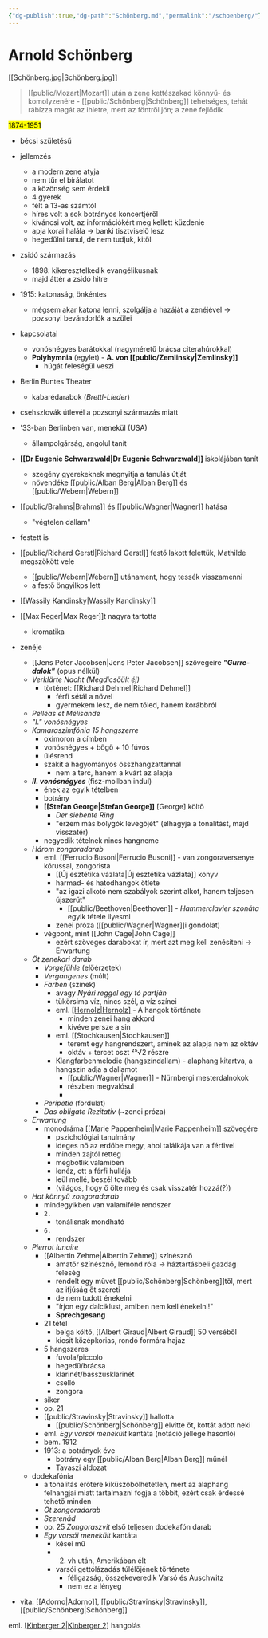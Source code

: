 ```yaml
---
{"dg-publish":true,"dg-path":"Schönberg.md","permalink":"/schoenberg/"}
---
```


# Arnold Schönberg
[[Schönberg.jpg\|Schönberg.jpg]]

> [[public/Mozart\|Mozart]] után a zene kettészakad könnyű- és komolyzenére - [[public/Schönberg\|Schönberg]] tehetséges, tehát rábízza magát az ihletre, mert az föntről jön; a zene fejlődik

<mark>1874-1951</mark>
- bécsi születésű

- jellemzés
	- a modern zene atyja
	- nem tűr el bírálatot
	- a közönség sem érdekli
	- 4 gyerek
	- félt a 13-as számtól
	- híres volt a sok botrányos koncertjéről
	- kíváncsi volt, az információkért meg kellett küzdenie
	- apja korai halála -> banki tisztviselő lesz
	- hegedűlni tanul, de nem tudjuk, kitől
- zsidó származás
	- 1898: kikeresztelkedik evangélikusnak
	- majd áttér a zsidó hitre
- 1915: katonaság, önkéntes
	- mégsem akar katona lenni, szolgálja a hazáját a zenéjével -> pozsonyi bevándorlók a szülei
- kapcsolatai
	- vonósnégyes barátokkal (nagyméretű brácsa citerahúrokkal)
	- **Polyhymnia** (egylet) - **A. von [[public/Zemlinsky\|Zemlinsky]]**
		- húgát feleségül veszi
- Berlin Buntes Theater
	- kabarédarabok (*Brettl-Lieder*)
- csehszlovák útlevél a pozsonyi származás miatt
- '33-ban Berlinben van, menekül (USA)
	- állampolgárság, angolul tanít
- **[[Dr Eugenie Schwarzwald\|Dr Eugenie Schwarzwald]]** iskolájában tanít
	- szegény gyerekeknek megnyitja a tanulás útját
	- növendéke [[public/Alban Berg\|Alban Berg]] és [[public/Webern\|Webern]]
- [[public/Brahms\|Brahms]] és [[public/Wagner\|Wagner]] hatása
	- "végtelen dallam"
- festett is
- [[public/Richard Gerstl\|Richard Gerstl]] festő lakott felettük, Mathilde megszökött vele
	- [[public/Webern\|Webern]] utánament, hogy tessék visszamenni
	- a festő öngyilkos lett
- [[Wassily Kandinsky\|Wassily Kandinsky]]
- [[Max Reger\|Max Reger]]t nagyra tartotta
	- kromatika

- zenéje
	- [[Jens Peter Jacobsen\|Jens Peter Jacobsen]] szövegeire ***"Gurre-dalok"*** (opus nélkül)
	- *Verklärte Nacht (Megdicsőült éj)*
		- történet: [[Richard Dehmel\|Richard Dehmel]]
			- férfi sétál a nővel
			- gyermekem lesz, de nem tőled, hanem korábbról
	- *Pelléas et Mélisande*
	- *"I." vonósnégyes*
	- *Kamaraszimfónia 15 hangszerre*
		- oximoron a címben
		- vonósnégyes + bőgő + 10 fúvós
		- ülésrend
		- szakít a hagyományos összhangzattannal
			- nem a terc, hanem a kvárt az alapja
	- ***II. vonósnégyes*** (fisz-mollban indul)
		- ének az egyik tételben
		- botrány
		- **[[Stefan George\|Stefan George]]** [George] költő
			- *Der siebente Ring*
			- "érzem más bolygók levegőjét" (elhagyja a tonalitást, majd visszatér)
		- negyedik tételnek nincs hangneme
	- *Három zongoradarab*
		- eml. [[Ferrucio Busoni\|Ferrucio Busoni]] - van zongoraversenye kórussal, zongorista
			- [[Új esztétika vázlata\|Új esztétika vázlata]] könyv
			- harmad- és hatodhangok ötlete
			- "az igazi alkotó nem szabályok szerint alkot, hanem teljesen újszerűt"
				- [[public/Beethoven\|Beethoven]] - *Hammerclavier szonáta* egyik tétele ilyesmi
			- zenei próza ([[public/Wagner\|Wagner]]i gondolat)
		- végpont, mint [[John Cage\|John Cage]]
			- ezért szöveges darabokat ír, mert azt meg kell zenésíteni -> Erwartung
	- *Öt zenekari darab*
		- *Vorgefühle* (előérzetek)
		- *Vergangenes* (múlt)
		- *Farben* (színek)
			- avagy *Nyári reggel egy tó partján*
			- tükörsima víz, nincs szél, a víz színei
			- eml. [[Hernolz\|Hernolz]](?) - A hangok története
				- minden zenei hang akkord
				- kivéve persze a sin
			- eml. [[Stochkausen\|Stochkausen]]
				- teremt egy hangrendszert, aminek az alapja nem az oktáv
				- oktáv + tercet oszt ²⁵√2 részre
			- Klangfarbenmelodie (hangszíndallam) - alaphang kitartva, a hangszín adja a dallamot
				- [[public/Wagner\|Wagner]] - Nürnbergi mesterdalnokok
				- részben megvalósul
				- 
		- *Peripetie* (fordulat)
		- *Das obligate Rezitativ* (~zenei próza)
	- *Erwartung*
		- monodráma [[Marie Pappenheim\|Marie Pappenheim]] szövegére
			- pszichológiai tanulmány
			- ideges nő az erdőbe megy, ahol találkája van a férfivel
			- minden zajtól retteg
			- megbotlik valamiben
			- lenéz, ott a férfi hullája
			- leül mellé, beszél tovább
			- (világos, hogy ő ölte meg és csak visszatér hozzá(?))
	- *Hat könnyű zongoradarab*
		- mindegyikben van valamiféle rendszer
		- `2.`
			- tonálisnak mondható
		- `6.`
			- rendszer
	- *Pierrot lunaire*
		- [[Albertin Zehme\|Albertin Zehme]] színésznő
			- amatőr színésznő, lemond róla -> háztartásbeli gazdag feleség
			- rendelt egy művet [[public/Schönberg\|Schönberg]]től, mert az ifjúság őt szereti
			- de nem tudott énekelni
			- "írjon egy dalciklust, amiben nem kell énekelni!"
			- **Sprechgesang**
		- 21 tétel
			- belga költő, [[Albert Giraud\|Albert Giraud]] 50 verséből
			- kicsit középkorias, rondó formára hajaz
		- 5 hangszeres
			- fuvola/piccolo
			- hegedű/brácsa
			- klarinét/basszusklarinét
			- cselló
			- zongora
		- siker
		- op. 21
		- [[public/Stravinsky\|Stravinsky]] hallotta
			- [[public/Schönberg\|Schönberg]] elvitte őt, kottát adott neki
		- eml. *Egy varsói menekült* kantáta (notáció jellege hasonló)
		- bem. 1912
		- 1913: a botrányok éve
			- botrány egy [[public/Alban Berg\|Alban Berg]] műnél
			- Tavaszi áldozat
	- dodekafónia
		- a tonalitás erőtere kiküszöbölhetetlen, mert az alaphang felhangjai miatt tartalmazni fogja a többit, ezért csak érdessé tehető minden
		- *Öt zongoradarab*
		- *Szerenád*
		- op. 25 *Zongoraszvit* első teljesen dodekafón darab
		- *Egy varsói menekült* kantáta
			- kései mű
			- 2. vh után, Amerikában élt
			- varsói gettólázadás túlélőjének története
				- féligazság, összekeveredik Varsó és Auschwitz
				- nem ez a lényeg
- vita: [[Adorno\|Adorno]], [[public/Stravinsky\|Stravinsky]], [[public/Schönberg\|Schönberg]]

eml. [[Kinberger 2\|Kinberger 2]](?) hangolás